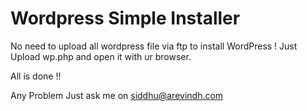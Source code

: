 Wordpress Simple Installer
==========

No need to upload all wordpress file via ftp to install WordPress ! Just Upload wp.php  and open it with ur browser.

All is done !!  

Any Problem Just ask me on siddhu@arevindh.com
